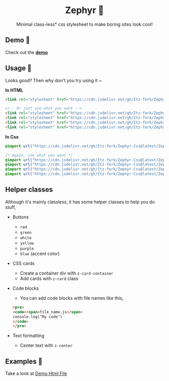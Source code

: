 <h1 align="center">Zephyr 🎐</h1>

<p align="center">
  Minimal class-less* css stylesheet to make boring sites look cool!
</p>



## Demo 👀
Check out the [**demo**](https://itz-fork.github.io/Zephyr)


## Usage 🤔
Looks good? Then why don't you try using it ~


**In HTML**
```html
<link rel="stylesheet" href="https://cdn.jsdelivr.net/gh/Itz-fork/Zephyr-Css@latest/Zephyr/Zephyr.all.css">

<!-- Or just use what you want -->
<link rel="stylesheet" href="https://cdn.jsdelivr.net/gh/Itz-fork/Zephyr-Css@latest/Zephyr/styles/buttons.css">
<link rel="stylesheet" href="https://cdn.jsdelivr.net/gh/Itz-fork/Zephyr-Css@latest/Zephyr/styles/card.css">
<link rel="stylesheet" href="https://cdn.jsdelivr.net/gh/Itz-fork/Zephyr-Css@latest/Zephyr/styles/text.css">
<link rel="stylesheet" href="https://cdn.jsdelivr.net/gh/Itz-fork/Zephyr-Css@latest/Zephyr/styles/form.css">
```

**In Css**
```css
@import url("https://cdn.jsdelivr.net/gh/Itz-fork/Zephyr-Css@latest/Zephyr/Zephyr.all.css");

/* Again, use what you want */
@import url("https://cdn.jsdelivr.net/gh/Itz-fork/Zephyr-Css@latest/Zephyr/styles/buttons.css");
@import url("https://cdn.jsdelivr.net/gh/Itz-fork/Zephyr-Css@latest/Zephyr/styles/card.css");
@import url("https://cdn.jsdelivr.net/gh/Itz-fork/Zephyr-Css@latest/Zephyr/styles/text.css");
@import url("https://cdn.jsdelivr.net/gh/Itz-fork/Zephyr-Css@latest/Zephyr/styles/form.css");
```

## Helper classes
Although it's mainly classless, it has some helper classes to help you do stuff,

- Buttons
  - `red`
  - `green`
  - `white`
  - `yellow`
  - `purple`
  - `blue` (accent color)

- CSS cards
  - Create a container div with `z-card-container`
  - Add cards with `z-card` class

- Code blocks
  - You can add code blocks with file names like this,
  ```html
  <pre>
  <code><span>file_name.js</span>
  console.log("My code")
  </code>
  </pre>
  ```

- Text formatting
  - Center text with `z-center`

## Examples 👷
Take a look at [Demo Html File](https://github.com/Itz-fork/Zephyr-Css/blob/main/index.html)
